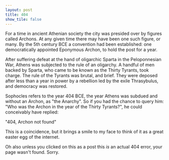 ```yaml
---
layout: post
title: 404
show_tile: false
---
```


For a time in ancient Athenian society the city was presided over by figures called Archons. At any given time there may have been one such figure, or many. By the 5th century BCE a convention had been established: one democratically appointed Eponymous Archon, to hold the post for a year. 

After suffering defeat at the hand of oligarchic Sparta in the Peloponnesian War, Athens was subjected to the rule of an oligarchy. A handful of men backed by Sparta, who came to be known as the Thirty Tyrants, took charge. The rule of the Tyrants was brutal, and brief. They were deposed after less than a year in power by a rebellion led by the exile Thrasybulus, and democracy was restored.

Sophocles refers to the year 404 BCE, the year Athens was subdued and without an Archon, as "the Anarchy". So if you had the chance to query him: "Who was the Archon in the year of the Thirty Tyrants?", he could conceivably have replied:

"404, Archon not found"


This is a coincidence, but it brings a smile to my face to think of it as a great easter egg of the internet.

Oh also unless you clicked on this as a post this _is_ an actual 404 error, your page wasn't found. Sorry.